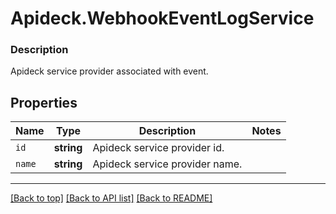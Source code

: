 # Apideck.WebhookEventLogService

### Description

Apideck service provider associated with event.

## Properties
Name | Type | Description | Notes
------------ | ------------- | ------------- | -------------
`id` | **string** | Apideck service provider id. | 
`name` | **string** | Apideck service provider name. | 





---

[[Back to top]](#) [[Back to API list]](../../../../README.md#documentation-for-api-endpoints) [[Back to README]](../../../../README.md)


